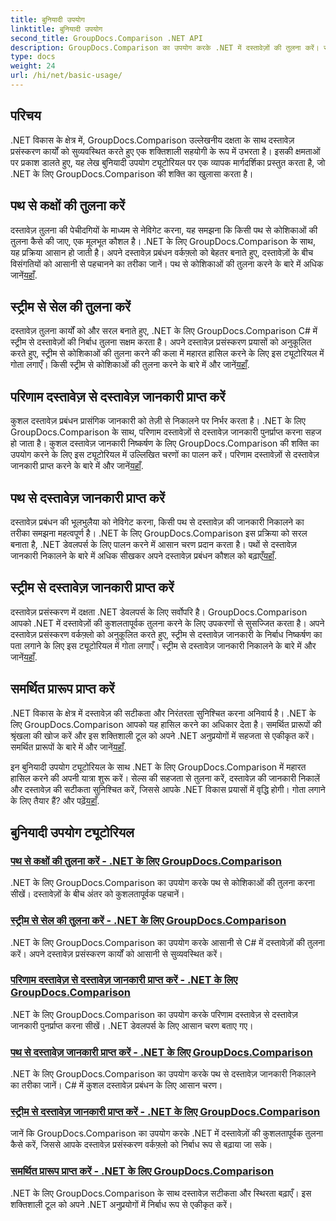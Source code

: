 ```yaml
---
title: बुनियादी उपयोग
linktitle: बुनियादी उपयोग
second_title: GroupDocs.Comparison .NET API
description: GroupDocs.Comparison का उपयोग करके .NET में दस्तावेज़ों की तुलना करें। सेल तुलना, दस्तावेज़ जानकारी निष्कर्षण और समर्थित प्रारूपों को कवर करने वाले बुनियादी उपयोग ट्यूटोरियल सीखें।
type: docs
weight: 24
url: /hi/net/basic-usage/
---
```

## परिचय

.NET विकास के क्षेत्र में, GroupDocs.Comparison उल्लेखनीय दक्षता के साथ दस्तावेज़ प्रसंस्करण कार्यों को सुव्यवस्थित करते हुए एक शक्तिशाली सहयोगी के रूप में उभरता है। इसकी क्षमताओं पर प्रकाश डालते हुए, यह लेख बुनियादी उपयोग ट्यूटोरियल पर एक व्यापक मार्गदर्शिका प्रस्तुत करता है, जो .NET के लिए GroupDocs.Comparison की शक्ति का खुलासा करता है।

## पथ से कक्षों की तुलना करें
 दस्तावेज़ तुलना की पेचीदगियों के माध्यम से नेविगेट करना, यह समझना कि किसी पथ से कोशिकाओं की तुलना कैसे की जाए, एक मूलभूत कौशल है। .NET के लिए GroupDocs.Comparison के साथ, यह प्रक्रिया आसान हो जाती है। अपने दस्तावेज़ प्रबंधन वर्कफ़्लो को बेहतर बनाते हुए, दस्तावेज़ों के बीच विसंगतियों को आसानी से पहचानने का तरीका जानें। पथ से कोशिकाओं की तुलना करने के बारे में अधिक जानें[यहाँ](./compare-cells-from-path/).

## स्ट्रीम से सेल की तुलना करें
दस्तावेज़ तुलना कार्यों को और सरल बनाते हुए, .NET के लिए GroupDocs.Comparison C# में स्ट्रीम से दस्तावेज़ों की निर्बाध तुलना सक्षम करता है। अपने दस्तावेज़ प्रसंस्करण प्रयासों को अनुकूलित करते हुए, स्ट्रीम से कोशिकाओं की तुलना करने की कला में महारत हासिल करने के लिए इस ट्यूटोरियल में गोता लगाएँ। किसी स्ट्रीम से कोशिकाओं की तुलना करने के बारे में और जानें[यहाँ](./compare-cells-from-stream/).

## परिणाम दस्तावेज़ से दस्तावेज़ जानकारी प्राप्त करें
 कुशल दस्तावेज़ प्रबंधन प्रासंगिक जानकारी को तेज़ी से निकालने पर निर्भर करता है। .NET के लिए GroupDocs.Comparison के साथ, परिणाम दस्तावेज़ों से दस्तावेज़ जानकारी पुनर्प्राप्त करना सहज हो जाता है। कुशल दस्तावेज़ जानकारी निष्कर्षण के लिए GroupDocs.Comparison की शक्ति का उपयोग करने के लिए इस ट्यूटोरियल में उल्लिखित चरणों का पालन करें। परिणाम दस्तावेज़ों से दस्तावेज़ जानकारी प्राप्त करने के बारे में और जानें[यहाँ](./get-document-info-from-result-document/).

## पथ से दस्तावेज़ जानकारी प्राप्त करें
दस्तावेज़ प्रबंधन की भूलभुलैया को नेविगेट करना, किसी पथ से दस्तावेज़ की जानकारी निकालने का तरीका समझना महत्वपूर्ण है। .NET के लिए GroupDocs.Comparison इस प्रक्रिया को सरल बनाता है, .NET डेवलपर्स के लिए पालन करने में आसान चरण प्रदान करता है। पथों से दस्तावेज़ जानकारी निकालने के बारे में अधिक सीखकर अपने दस्तावेज़ प्रबंधन कौशल को बढ़ाएँ[यहाँ](./get-document-info-from-path/).

## स्ट्रीम से दस्तावेज़ जानकारी प्राप्त करें
 दस्तावेज़ प्रसंस्करण में दक्षता .NET डेवलपर्स के लिए सर्वोपरि है। GroupDocs.Comparison आपको .NET में दस्तावेज़ों की कुशलतापूर्वक तुलना करने के लिए उपकरणों से सुसज्जित करता है। अपने दस्तावेज़ प्रसंस्करण वर्कफ़्लो को अनुकूलित करते हुए, स्ट्रीम से दस्तावेज़ जानकारी के निर्बाध निष्कर्षण का पता लगाने के लिए इस ट्यूटोरियल में गोता लगाएँ। स्ट्रीम से दस्तावेज़ जानकारी निकालने के बारे में और जानें[यहाँ](./get-document-info-from-stream/).

## समर्थित प्रारूप प्राप्त करें
.NET विकास के क्षेत्र में दस्तावेज़ की सटीकता और निरंतरता सुनिश्चित करना अनिवार्य है। .NET के लिए GroupDocs.Comparison आपको यह हासिल करने का अधिकार देता है। समर्थित प्रारूपों की श्रृंखला की खोज करें और इस शक्तिशाली टूल को अपने .NET अनुप्रयोगों में सहजता से एकीकृत करें। समर्थित प्रारूपों के बारे में और जानें[यहाँ](./get-supported-formats/).

 इन बुनियादी उपयोग ट्यूटोरियल के साथ .NET के लिए GroupDocs.Comparison में महारत हासिल करने की अपनी यात्रा शुरू करें। सेल्स की सहजता से तुलना करें, दस्तावेज़ की जानकारी निकालें और दस्तावेज़ की सटीकता सुनिश्चित करें, जिससे आपके .NET विकास प्रयासों में वृद्धि होगी। गोता लगाने के लिए तैयार हैं? और पढ़ें[यहाँ](https://reference.groupdocs.com/comparison/net).
## बुनियादी उपयोग ट्यूटोरियल
### [पथ से कक्षों की तुलना करें - .NET के लिए GroupDocs.Comparison](./compare-cells-from-path/)
.NET के लिए GroupDocs.Comparison का उपयोग करके पथ से कोशिकाओं की तुलना करना सीखें। दस्तावेज़ों के बीच अंतर को कुशलतापूर्वक पहचानें।
### [स्ट्रीम से सेल की तुलना करें - .NET के लिए GroupDocs.Comparison](./compare-cells-from-stream/)
.NET के लिए GroupDocs.Comparison का उपयोग करके आसानी से C# में दस्तावेज़ों की तुलना करें। अपने दस्तावेज़ प्रसंस्करण कार्यों को आसानी से सुव्यवस्थित करें।
### [परिणाम दस्तावेज़ से दस्तावेज़ जानकारी प्राप्त करें - .NET के लिए GroupDocs.Comparison](./get-document-info-from-result-document/)
.NET के लिए GroupDocs.Comparison का उपयोग करके परिणाम दस्तावेज़ से दस्तावेज़ जानकारी पुनर्प्राप्त करना सीखें। .NET डेवलपर्स के लिए आसान चरण बताए गए।
### [पथ से दस्तावेज़ जानकारी प्राप्त करें - .NET के लिए GroupDocs.Comparison](./get-document-info-from-path/)
.NET के लिए GroupDocs.Comparison का उपयोग करके पथ से दस्तावेज़ जानकारी निकालने का तरीका जानें। C# में कुशल दस्तावेज़ प्रबंधन के लिए आसान चरण।
### [स्ट्रीम से दस्तावेज़ जानकारी प्राप्त करें - .NET के लिए GroupDocs.Comparison](./get-document-info-from-stream/)
जानें कि GroupDocs.Comparison का उपयोग करके .NET में दस्तावेज़ों की कुशलतापूर्वक तुलना कैसे करें, जिससे आपके दस्तावेज़ प्रसंस्करण वर्कफ़्लो को निर्बाध रूप से बढ़ाया जा सके।
### [समर्थित प्रारूप प्राप्त करें - .NET के लिए GroupDocs.Comparison](./get-supported-formats/)
.NET के लिए GroupDocs.Comparison के साथ दस्तावेज़ सटीकता और स्थिरता बढ़ाएँ। इस शक्तिशाली टूल को अपने .NET अनुप्रयोगों में निर्बाध रूप से एकीकृत करें।